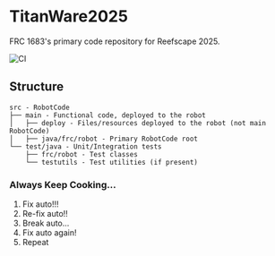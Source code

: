 # TitanWare2025
FRC 1683's primary code repository for Reefscape 2025.

![CI](https://github.com/TechnoTitans/TitanWare2025/actions/workflows/CI.yml/badge.svg)

## Structure
```
src - RobotCode
├── main - Functional code, deployed to the robot
│   ├── deploy - Files/resources deployed to the robot (not main RobotCode)
│   ├── java/frc/robot - Primary RobotCode root
└── test/java - Unit/Integration tests
    ├── frc/robot - Test classes
    └── testutils - Test utilities (if present)
```

### Always Keep Cooking...
1. Fix auto!!!
2. Re-fix auto!!
3. Break auto...
4. Fix auto again!
5. Repeat
